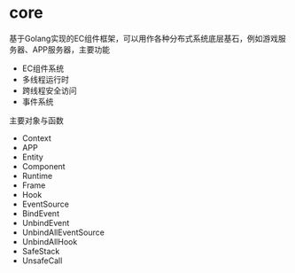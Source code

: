 # core

基于Golang实现的EC组件框架，可以用作各种分布式系统底层基石，例如游戏服务器、APP服务器，主要功能
* EC组件系统
* 多线程运行时
* 跨线程安全访问
* 事件系统

主要对象与函数
* Context
* APP 
* Entity 
* Component
* Runtime
* Frame
* Hook
* EventSource
* BindEvent
* UnbindEvent
* UnbindAllEventSource
* UnbindAllHook
* SafeStack
* UnsafeCall
